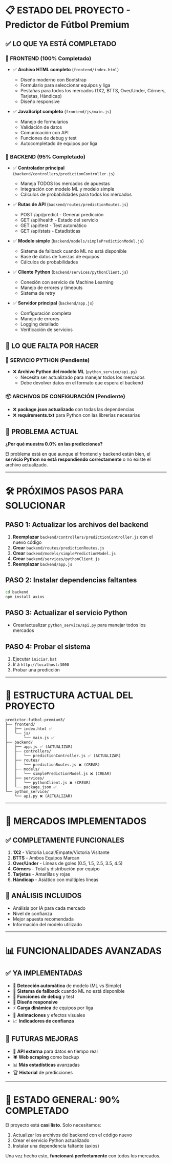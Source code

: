 # 📋 ESTADO DEL PROYECTO - Predictor de Fútbol Premium

## ✅ LO QUE YA ESTÁ COMPLETADO

### 🎨 FRONTEND (100% Completado)
- ✅ **Archivo HTML completo** (`frontend/index.html`)
  - Diseño moderno con Bootstrap
  - Formulario para seleccionar equipos y liga
  - Pestañas para todos los mercados (1X2, BTTS, Over/Under, Córners, Tarjetas, Hándicap)
  - Diseño responsive

- ✅ **JavaScript completo** (`frontend/js/main.js`)
  - Manejo de formularios
  - Validación de datos
  - Comunicación con API
  - Funciones de debug y test
  - Autocompletado de equipos por liga

### 🔧 BACKEND (95% Completado)
- ✅ **Controlador principal** (`backend/controllers/predictionController.js`)
  - Maneja TODOS los mercados de apuestas
  - Integración con modelo ML y modelo simple
  - Cálculos de probabilidades para todos los mercados

- ✅ **Rutas de API** (`backend/routes/predictionRoutes.js`)
  - POST /api/predict - Generar predicción
  - GET /api/health - Estado del servicio
  - GET /api/test - Test automático
  - GET /api/stats - Estadísticas

- ✅ **Modelo simple** (`backend/models/simplePredictionModel.js`)
  - Sistema de fallback cuando ML no está disponible
  - Base de datos de fuerzas de equipos
  - Cálculos de probabilidades

- ✅ **Cliente Python** (`backend/services/pythonClient.js`)
  - Conexión con servicio de Machine Learning
  - Manejo de errores y timeouts
  - Sistema de retry

- ✅ **Servidor principal** (`backend/app.js`)
  - Configuración completa
  - Manejo de errores
  - Logging detallado
  - Verificación de servicios

## 🔄 LO QUE FALTA POR HACER

### 🐍 SERVICIO PYTHON (Pendiente)
- ❌ **Archivo Python del modelo ML** (`python_service/api.py`)
  - Necesita ser actualizado para manejar todos los mercados
  - Debe devolver datos en el formato que espera el backend

### 📦 ARCHIVOS DE CONFIGURACIÓN (Pendiente)
- ❌ **package.json actualizado** con todas las dependencias
- ❌ **requirements.txt** para Python con las librerías necesarias

## 🚨 PROBLEMA ACTUAL

**¿Por qué muestra 0.0% en las predicciones?**

El problema está en que aunque el frontend y backend están bien, el **servicio Python no está respondiendo correctamente** o no existe el archivo actualizado.

---

# 🛠️ PRÓXIMOS PASOS PARA SOLUCIONAR

## PASO 1: Actualizar los archivos del backend
1. **Reemplazar** `backend/controllers/predictionController.js` con el nuevo código
2. **Crear** `backend/routes/predictionRoutes.js`
3. **Crear** `backend/models/simplePredictionModel.js`
4. **Crear** `backend/services/pythonClient.js`
5. **Reemplazar** `backend/app.js`

## PASO 2: Instalar dependencias faltantes
```bash
cd backend
npm install axios
```

## PASO 3: Actualizar el servicio Python
- Crear/actualizar `python_service/api.py` para manejar todos los mercados

## PASO 4: Probar el sistema
1. Ejecutar `iniciar.bat`
2. Ir a `http://localhost:3000`
3. Probar una predicción

---

# 📁 ESTRUCTURA ACTUAL DEL PROYECTO

```
predictor-futbol-premium3/
├── frontend/
│   ├── index.html ✅
│   └── js/
│       └── main.js ✅
├── backend/
│   ├── app.js ✅ (ACTUALIZAR)
│   ├── controllers/
│   │   └── predictionController.js ✅ (ACTUALIZAR)
│   ├── routes/
│   │   └── predictionRoutes.js ❌ (CREAR)
│   ├── models/
│   │   └── simplePredictionModel.js ❌ (CREAR)
│   ├── services/
│   │   └── pythonClient.js ❌ (CREAR)
│   └── package.json ✅
└── python_service/
    └── api.py ❌ (ACTUALIZAR)
```

---

# 🎯 MERCADOS IMPLEMENTADOS

## ✅ COMPLETAMENTE FUNCIONALES
1. **1X2** - Victoria Local/Empate/Victoria Visitante
2. **BTTS** - Ambos Equipos Marcan
3. **Over/Under** - Líneas de goles (0.5, 1.5, 2.5, 3.5, 4.5)
4. **Córners** - Total y distribución por equipo
5. **Tarjetas** - Amarillas y rojas
6. **Hándicap** - Asiático con múltiples líneas

## 🧠 ANÁLISIS INCLUIDOS
- Análisis por IA para cada mercado
- Nivel de confianza
- Mejor apuesta recomendada
- Información del modelo utilizado

---

# 📊 FUNCIONALIDADES AVANZADAS

## ✅ YA IMPLEMENTADAS
- 🎯 **Detección automática** de modelo (ML vs Simple)
- 🔄 **Sistema de fallback** cuando ML no está disponible
- 🧪 **Funciones de debug** y test
- 📱 **Diseño responsive**
- ⚡ **Carga dinámica** de equipos por liga
- 🎨 **Animaciones** y efectos visuales
- 📈 **Indicadores de confianza**

## 🔮 FUTURAS MEJORAS
- 📡 **API externa** para datos en tiempo real
- 🕷️ **Web scraping** como backup
- 📊 **Más estadísticas** avanzadas
- 🏆 **Historial** de predicciones

---

# 🚀 ESTADO GENERAL: 90% COMPLETADO

El proyecto está **casi listo**. Solo necesitamos:
1. Actualizar los archivos del backend con el código nuevo
2. Crear el servicio Python actualizado
3. Instalar una dependencia faltante (axios)

Una vez hecho esto, **funcionará perfectamente** con todos los mercados.